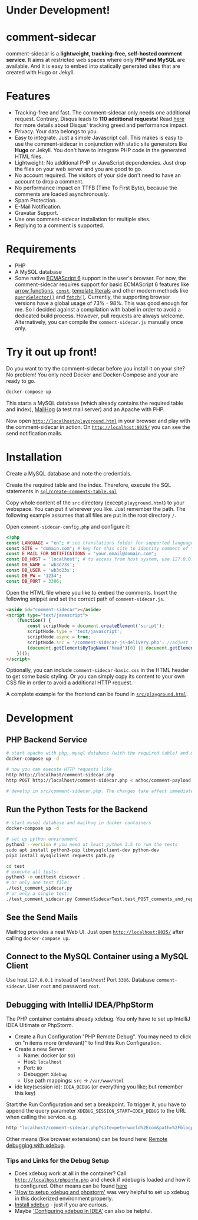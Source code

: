 # Under Development!


# comment-sidecar

comment-sidecar is a **lightweight, tracking-free, self-hosted comment service**. It aims at restricted web spaces where only **PHP and MySQL** are available. And it is easy to embed into statically generated sites that are created with Hugo or Jekyll.
  
# Features

- Tracking-free and fast. The comment-sidecar only needs one additional request. Contrary, Disqus leads to **110 additional requests**! Read [here](http://donw.io/post/github-comments/) for more details about Disqus' tracking greed and performance impact.
- Privacy. Your data belongs to you.
- Easy to integrate. Just a simple Javascript call. This makes is easy to use the comment-sidecar in conjunction with static site generators like **Hugo** or Jekyll. You don't have to integrate PHP code in the generated HTML files.
- Lightweight: No additional PHP or JavaScript dependencies. Just drop the files on your web server and you are good to go.
- No account required. The visitors of your side don't need to have an account to drop a comment.
- No performance impact on TTFB (Time To First Byte), because the comments are loaded asynchronously.
- Spam Protection.
- E-Mail Notification.
- Gravatar Support.
- Use one comment-sidecar installation for multiple sites.
- Replying to a comment is supported.

# Requirements

- PHP
- A MySQL database
- Some native [ECMAScript 6](http://es6-features.org/) support in the user's browser. For now, the comment-sidecar requires support for basic ECMAScript 6 features like [arrow functions](http://www.caniuse.com/#search=arrow), [`const`](http://www.caniuse.com/#search=const), [template literals](http://www.caniuse.com/#search=template) and other modern methods like [`querySelector()`](http://www.caniuse.com/#search=queryselector) and [`fetch()`](http://www.caniuse.com/#search=fetch). Currently, the supporting browser versions have a global usage of 73% - 98%. This was good enough for me. So I decided against a compilation with babel in order to avoid a dedicated build process. However, pull requests are always welcome. Alternatively, you can compile the `comment-sidecar.js` manually once only.

# Try it out up front!

Do you want to try the comment-sidecar before you install it on your site? No problem! You only need Docker and Docker-Compose and your are ready to go.
 
```bash
docker-compose up
```

This starts a MySQL database (which already contains the required table and index), [MailHog](https://github.com/mailhog/MailHog) (a test mail server) and an Apache with PHP.

Now open [`http://localhost/playground.html`](http://localhost/playground.html) in your browser and play with the comment-sidecar in action. On [`http://localhost:8025/`](http://localhost:8025/) you can see the send notification mails.

# Installation

Create a MySQL database and note the credentials. 

Create the required table and the index. Therefore, execute the SQL statements in  [`sql/create-comments-table.sql`](https://github.com/phauer/comment-sidecar/blob/master/sql/create-comments-table.sql) 

Copy whole content of the `src` directory (except `playground.html`) to your webspace. You can put it wherever you like. Just remember the path. The following example assumes that all files are put in the root directory `/`.

Open `comment-sidecar-config.php` and configure it:

```php
<?php
const LANGUAGE = "en"; # see translations folder for supported languages
const SITE = "domain.com"; # key for this site to identity comment of this site
const E_MAIL_FOR_NOTIFICATIONS = "your.email@domain.com";
const DB_HOST = 'localhost'; # to access from host system, use 127.0.0.1
const DB_NAME = 'wb3d23s';
const DB_USER = 'wb3d23s';
const DB_PW = '1234';
const DB_PORT = 3306;
```

Open the HTML file where you like to embed the comments. Insert the following snippet and set the correct path of `comment-sidecar.js`.

```html
<aside id="comment-sidecar"></aside>
<script type="text/javascript">
    (function() {
        const scriptNode = document.createElement('script');
        scriptNode.type = 'text/javascript';
        scriptNode.async = true;
        scriptNode.src = '/comment-sidecar-js-delivery.php'; //adjust to the correct path
        (document.getElementsByTagName('head')[0] || document.getElementsByTagName('body')[0]).appendChild(scriptNode);
    })();
</script>
```

Optionally, you can include `comment-sidecar-basic.css` in the HTML header to get some basic styling. Or you can simply copy its content to your own CSS file in order to avoid a additional HTTP request.

A complete example for the frontend can be found in [`src/playground.html`](https://github.com/phauer/comment-sidecar/blob/master/src/playground.html).  

# Development

## PHP Backend Service

```bash
# start apache with php, mysql database (with the required table) and mailhog in docker containers
docker-compose up -d

# now you can execute HTTP requests like
http http://localhost/comment-sidecar.php
http POST http://localhost/comment-sidecar.php < adhoc/comment-payload.json

# develop in src/comment-sidecar.php. The changes take affect immediately. 
```

## Run the Python Tests for the Backend

```bash
# start mysql database and mailhog in docker containers
docker-compose up -d

# set up python environment
python3 --version # you need at least python 3.5 to run the tests
sudo apt install python3-pip libmysqlclient-dev python-dev
pip3 install mysqlclient requests path.py

cd test
# execute all tests:
python3 -m unittest discover . 
# or only one test file: 
./test_comment_sidecar.py
# or only a single test:
./test_comment_sidecar.py CommentSidecarTest.test_POST_comments_and_replies_and_GET_reply_chain 
```

## See the Send Mails

MailHog provides a neat Web UI. Just open [`http://localhost:8025/`](http://localhost:8025/) after calling `docker-compose up`.

## Connect to the MySQL Container using a MySQL Client

Use host `127.0.0.1` instead of `localhost`! Port `3306`. Database `comment-sidecar`. User `root` and password `root`.

## Debugging with IntelliJ IDEA/PhpStorm

The PHP container contains already xdebug. You only have to set up IntelliJ IDEA Ultimate or PhpStorm.

- Create a Run Configuration "PHP Remote Debug". You may need to click on "n items more (irrelevant)" to find this Run Configuration.
- Create a new Server
    - Name: docker (or so)
    - Host: `localhost`
    - Port: `80`
    - Debugger: `Xdebug`
    - Use path mappings: `src` -> `/var/www/html`
- ide key(session id): `IDEA_DEBUG` (or everything you like; but remember this key)

Start the Run Configuration and set a breakpoint. To trigger it, you have to append the query parameter `XDEBUG_SESSION_START=IDEA_DEBUG` to the URL when calling the service. e.g.

```bash
http "localhost/comment-sidecar.php?site=peterworld%2Ecom&path=%2Fblogpost1%2F&XDEBUG_SESSION_START=IDEA_DEBUG"
``` 

Other means (like browser extensions) can be found here: [Remote debugging with xdebug](https://xdebug.org/docs/remote).

### Tips and Links for the Debug Setup

- Does xdebug work at all in the container? Call [`http://localhost/phpinfo.php`](http://localhost/phpinfo.php) and check if xdebug is loaded and how it is configured. Other means can be found [here](https://stackoverflow.com/questions/14046501/check-if-xdebug-is-working) 
- ['How to setup xdebug and phpstorm'](https://forums.docker.com/t/solved-how-to-setup-xdebug-and-phpstorm/13641/12) was very helpful to set up xdebug in this dockerized environment properly.
- [Install xdebug](https://xdebug.org/docs/install) - just if you are curious.
- Maybe ['Configuring xdebug in IDEA'](https://www.jetbrains.com/help/idea/configuring-xdebug.html) can also be helpful.
